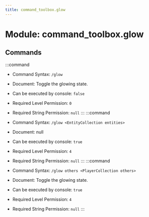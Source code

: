 ```yaml
---
title: command_toolbox.glow
---
```



# Module: command_toolbox.glow

## Commands
:::command
- Command Syntax: `/glow`
- Document:   Toggle the glowing state.


- Can be executed by console: `false`
- Required Level Permission: `0`
- Required String Permission: `null`
:::
:::command
- Command Syntax: `/glow <EntityCollection entities>`
- Document: null
- Can be executed by console: `true`
- Required Level Permission: `4`
- Required String Permission: `null`
:::
:::command
- Command Syntax: `/glow others <PlayerCollection others>`
- Document:   Toggle the glowing state.


- Can be executed by console: `true`
- Required Level Permission: `4`
- Required String Permission: `null`
:::
